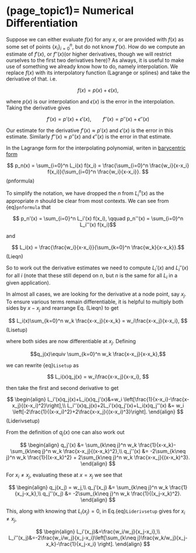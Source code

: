 (page_topic1)=
Numerical Differentiation
=======================

Suppose we can either evaluate $f(x)$ for any $x$, or are provided with $f(x)$ as some set of points $\{x_i\}_{i=0}^n$, but do not know $f'(x)$.  How do we compute an estimate of $f'(x)$, or $f''(x)$(or higher derivatives, though we will restrict ourselves to the first two derivatives here)?  As always, it is useful to make use of something we already know how to do, namely interpolation.  We replace $f(x)$ with its interpolatory function (Lagrange or splines) and take the derivative of that.  i.e.

$$ f(x) = p(x) + \epsilon(x), $$

where $p(x)$ is our interpolation and $\epsilon(x)$ is the error in the interpolation.  Taking the derivative gives

$$ f'(x) = p'(x) + \epsilon'(x),\qquad f''(x) = p''(x) + \epsilon''(x)$$

Our estimate for the derivative $f'(x) \approx p'(x)$ and $\epsilon'(x)$ is the error in this estimate.  Similarly $f''(x) \approx p''(x)$ and $\epsilon''(x)$ is the error in that estimate. 

In the Lagrange form for the interpolating polynomial, writen in [barycentric form](../InterpFit/BarycentricInterp)  

$$ p_n(x) = \sum_{i=0}^n L_i(x) f(x_i) = \frac{\sum_{i=0}^n \frac{w_i}{x-x_i} f(x_i)}{\sum_{i=0}^n \frac{w_i}{x-x_i}}. $$ (pnformula)

To simplify the notation, we have dropped the $n$ from $L_i^n(x)$ as the appropriate $n$ should be clear from most contexts.  We can see from {eq}`pnformula` that 

$$ p_n'(x) =  \sum_{i=0}^n L_i'(x) f(x_i), \qquad p_n''(x) =  \sum_{i=0}^n L_i''(x) f(x_i)$$

and

$$ L_i(x) =  \frac{\frac{w_i}{x-x_i}}{\sum_{k=0}^n \frac{w_k}{x-x_k}}.$$ (Lieqn)

So to work out the derivative estimates we need to compute $L_i'(x)$ and $L_i''(x)$ for all $i$ (note that these still depend on $n$, but $n$ is the same for all $L_i$ in a given application).

In almost all cases, we are looking for the derivative at a node point, say $x_j$.  To ensure various terms remain differentiable, it is helpful to multiply both sides by $x-x_j$ and rearrange Eq. (Lieqn) to get

$$ L_i(x)\sum_{k=0}^n w_k \frac{x-x_j}{x-x_k} = w_i\frac{x-x_j}{x-x_i},  $$(Lisetup)

where both sides are now differentiable at $x_j$.  Defining

$$q_j(x)\equiv \sum_{k=0}^n w_k \frac{x-x_j}{x-x_k},$$

we can rewrite {eq}`Lisetup` as

$$ L_i(x)q_j(x) = w_i\frac{x-x_j}{x-x_i},  $$

then take the first and second derivative to get  

$$
\begin{align}
L_i'(x)q_j(x)+L_i(x)q_j'(x)&=w_i \left[\frac{1}{x-x_i}-\frac{x-x_j}{(x-x_i)^2}\right],\\
L_i''(x)q_j(x)+2L_i'(x)q_j'(x)+L_i(x)q_j''(x) &= w_i \left[-2\frac{1}{(x-x_i)^2}+2\frac{x-x_j}{(x-x_i)^3}\right].
\end{align}
$$ (Liderivsetup)

From the definition of $q_j(x)$ one can also work out  

$$
\begin{align}
q_j'(x) &=  \sum_{k\neq j}^n w_k \frac{1}{x-x_k}-\sum_{k\neq j}^n w_k \frac{x-x_j}{(x-x_k)^2},\\
q_j''(x) &= -2\sum_{k\neq j}^n w_k \frac{1}{(x-x_k)^2} + 2\sum_{k\neq j}^n w_k \frac{x-x_j}{(x-x_k)^3}.
\end{align}
$$

For $x_i \neq x_j$, evaluating these at $x=x_j$ we see that  

$$
\begin{align}
q_j(x_j) = w_j,\\
q_j'(x_j) &= \sum_{k\neq j}^n w_k \frac{1}{x_j-x_k},\\
q_j''(x_j) &= -2\sum_{k\neq j}^n w_k \frac{1}{(x_j-x_k)^2}.
\end{align}
$$

This, along with knowing that $L_i(x_j)=0$, in Eq.{eq}`Liderivsetup` gives for $x_i \neq x_j$,  

$$
\begin{align}
L_i'(x_j)&=\frac{w_i/w_j}{x_j-x_i},\\
L_i''(x_j)&=-2\frac{w_i/w_j}{x_j-x_i}\left[\sum_{k\neq j}\frac{w_k/w_j}{x_j-x_k}-\frac{1}{x_j-x_i} \right].
\end{align}
$$
